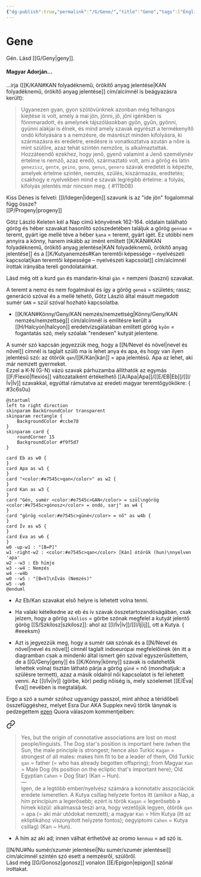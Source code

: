 ```yaml
---
{"dg-publish":true,"permalink":"/G/Gene/","title":"Gene","tags":["Englishtexttranslated","containstransclusions"],"created":"2025-03-05T02:31","updated":"2025-05-23T19:22"}
---
```



# Gene

Gén. Lásd [[G/Geny\|geny]].  

#### Magyar Adorján...

...írja ([[K/KAN#KAN folyadéknemű, örökítő anyag jelentése\|KAN folyadéknemű, örökítő anyag jelentése]] cím/alcímnél is beágyazásra került):  
> Ugyanezen gyan, gyon szótövünknek azonban még felhangos kiejtése is volt, amely a mai jön, jönni, jő, jőni igénkben is fönnmaradott, és amelynek tájszólásokban gyön, gyűn, gyönni, gyünni alakjai is élnek, és mind amely szavak egyrészt a termékenyítő ondó kifolyására s a nemzésre, de másrészt minden kifolyásra, ki származásra és eredetre, eredésre is vonatkoztatva azután a nőre is mint szülőre, azaz tehát szintén nemzőre, is alkalmaztattak. Hozzáteendő ezekhez, hogy jenő, gyenő valamint a Jenő személynév értelme is nemző, azaz eredő, származtató volt, ami a görög és latin `genezisz`, `gente`, `geino`, `gono`, `genus`, `genero` szavak eredetét is képezte, amelyek értelme szintén, nemzés, szülés, kiszármazás, eredtetés; csakhogy e nyelvekben mind e szavak legrégibb értelme: a folyás, kifolyás jelentés már nincsen meg.  { #111b08}


Kiss Dénes is felveti: [[I/Idegen\|idegen]] szavunk is az "ide jön" fogalommal függ össze?  
[[P/Progeny\|progeny]]  

Götz László Keleten kél a Nap című könyvének 162-164. oldalain található görög és héber szavakat hasonlító szószedetében találjuk a görög `gennao` = teremt, gyárt ige mellé téve a héber `ķana` = teremt, gyárt igét. Ez utóbbi nem annyira a könny, hanem inkább az imént említett [[K/KAN#KAN folyadéknemű, örökítő anyag jelentése\|KAN folyadéknemű, örökítő anyag jelentése]] és a [[K/Kutyanemzés#Kan teremtői képessége – nyelvészeti kapcsolat\|kan teremtői képessége – nyelvészeti kapcsolat]] cím/alcímnél írottak irányába tereli gondolatainkat.  

Lásd még ott a kurd `gan` és mandarin-kínai `gàn` = nemzeni (baszni) szavakat.  

A teremt a nemz és nem fogalmával és így a görög `geneá` = születés; rassz; generáció szóval és a mellé tehető, Götz László által másutt megadott sumér `GAN` = szül szóval hozható kapcsolatba.  
- [[K/KAN#Könny/Geny/KAN nemzés/nemzettség\|Könny/Geny/KAN nemzés/nemzettség]] cím/alcímnél is említésre került a [[H/Halcyon\|halcyon]] eredetvizsgálatában említett görög `kyōn` = fogantatás szó, mely szóalak "rendesen" kutyát jelentene.

A sumér szó kapcsán jegyezzük meg, hogy a [[N/Nevel és növel\|nevel és növel]] címnél is taglalt szülő ma is lehet anya és apa, és hogy van ilyen jelentésű szó: az ótörök `qan`/[[K/Kán\|kán]] = apa jelentésű. Apa az lehet, aki már nemzett gyermeket.  
Ezzel a K-N (G-N) vázú szavak párhuzamba állíthatók az egymás [[F/Flexió\|flexiós]] változataiként értékelhető [[A/Apa\|Apa]]/[[E/EB\|Eb]]/[[I/Ív\|Ív]] szavakkal, egyúttal rámutatva az eredeti magyar teremtőgyökökre:
{ #3c6s0u}


```plantuml-svg
@startuml
left to right direction
skinparam BackGroundColor transparent
skinparam rectangle {
    BackgroundColor #ccbe78
}
skinparam card {
    roundCorner 15
    BackgroundColor #f9f5d7
}

card Eb as w0 {
}
card Apa as w1 {
}
card "<color:#e7545c>qan</color>" as w2 {
}
card Kan as w3 {
}
card "Gén, sumér <color:#e7545c>GAN</color> = szül\ngörög <color:#e7545c>gónosz</color> = ondó, sarj" as w4 {
}
card "görög <color:#e7545c>güné</color> = nő" as w4b {
}
card Ív as w5 {
}
card Éva as w6 {
}
w0 -up-w1 : "[B=P]"
w1 -right-w2 : <color:#e7545c>qan</color> [Kán] ótörök (hun)\nnyelven 'apa'
w2 --w3 : Eb hímje
w3 --w4 : Nemzés
w4 --w4b
w0 --w5 : "[B=V]\nÍvás (Nemzés)"
w5 --w6
@enduml
```
- Az Eb/Kan szavakat első helyre is lehetett volna tenni.
- Ha valaki kételkedne az eb és ív szavak összetartozandóságában, csak jelzem, hogy a görög `skolios` = görbe szónak megfelel a kutyát jelentő görög [[S/Szkílosz\|szkílosz]]: ahol az [[I/Ív\|ív]]/[[I/Íj\|íj]], ott a Kutya.
{ #eeeksm}

- Azt is jegyezzük meg, hogy a sumér `GAN` szónak és a [[N/Nevel és növel\|nevel és növel]] címnél taglalt indoeurópai megfelelőinek (én itt a diagramban csak a mindenki által ismert gén szóval egyszerűsítettem, de a [[G/Geny\|geny]] és [[K/Könny\|könny]] szavak is odatehetők lehettek volna) tisztán látható párja a görög `güné` = nő (mondhatjuk: a szülésre termett), azaz a másik oldalról női kapcsolatot is fel lehetett venni. Az [[I/Ív\|ív]] (görbe, kör) pedig nőiség is, mely szóelemet [[E/Éva\|Éva]] nevében is megtaláljuk.

Ergo a szó a sumér szóhoz ugyanúgy passzol, mint ahhoz a téridőbeli összefüggéshez, melyet Esra Dur AKA Supplex nevű török lánynak is pedzegettem [ezen](https://qr.ae/pvbODD) Quora válaszom kommentjeiben:  

<div class="transclusion internal-embed is-loaded"><a class="markdown-embed-link" href="/K/Kagán/#wwf26" aria-label="Open link"><svg xmlns="http://www.w3.org/2000/svg" width="24" height="24" viewBox="0 0 24 24" fill="none" stroke="currentColor" stroke-width="2" stroke-linecap="round" stroke-linejoin="round" class="svg-icon lucide-link"><path d="M10 13a5 5 0 0 0 7.54.54l3-3a5 5 0 0 0-7.07-7.07l-1.72 1.71"></path><path d="M14 11a5 5 0 0 0-7.54-.54l-3 3a5 5 0 0 0 7.07 7.07l1.71-1.71"></path></svg></a><div class="markdown-embed">



> Yes, but the origin of connotative associations are lost on most people/linguists. The Dog star's position is important here (when the Sun, the male principle is strongest; hence also Turkic `Kagan` = strongest of all males: makes him fit to be a leader of them, Old Turkic `qan` = father (= who has already begotten offspring); from Magyar `Kan` = Male Dog (its position on the ecliptic that's important here); Old Egyptian `Cahen` = Dog Star) (Kan ~ Hun).  
> —  
> Igen, de a legtöbb ember/nyelvész számára a konnotatív asszociációk eredete ismeretlen. A Kutya csillag helyzete fontos itt (amikor a Nap, a hím princípium a legerősebb; ezért is török `Kagan` = legerősebb a hímek közül: alkalmassá teszi arra, hogy vezetőjük legyen, ótörök `qan` = apa (= aki már utódokat nemzett); a magyar `Kan` = Hím Kutya (itt az ekliptikához viszonyított helyzete fontos); óegyiptomi `Cahen` = Kutya csillag) (Kan ~ Hun). 

</div></div>

- A hím az aki ad; innen válhat érthetővé az oromo `kennuu` = ad szó is.

[[N/NU#Nu sumér/szumér jelentései\|Nu sumér/szumér jelentései]] cím/alcímnél szintén szó esett a nemzésről, szülőről.  
Lásd még [[G/Gonosz\|gonosz]] vonalon [[E/Epigon\|epigon]] szónál írottakat.  